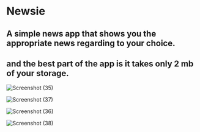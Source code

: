 # Newsie
## A simple news app that shows you the appropriate news regarding to your choice.
## and the best part of the app is it takes only 2 mb of your storage.

![Screenshot (35)](https://user-images.githubusercontent.com/42707954/81676016-16051780-946d-11ea-8865-a10b2350d4c6.png)

![Screenshot (37)](https://user-images.githubusercontent.com/42707954/81677328-7ba5d380-946e-11ea-8add-dbbce4efe8b6.png)

![Screenshot (36)](https://user-images.githubusercontent.com/42707954/81676473-81e78000-946d-11ea-8431-c6bdf33c6763.png)


![Screenshot (38)](https://user-images.githubusercontent.com/42707954/81678361-28805080-946f-11ea-9a67-c848f17f9ef1.png)
